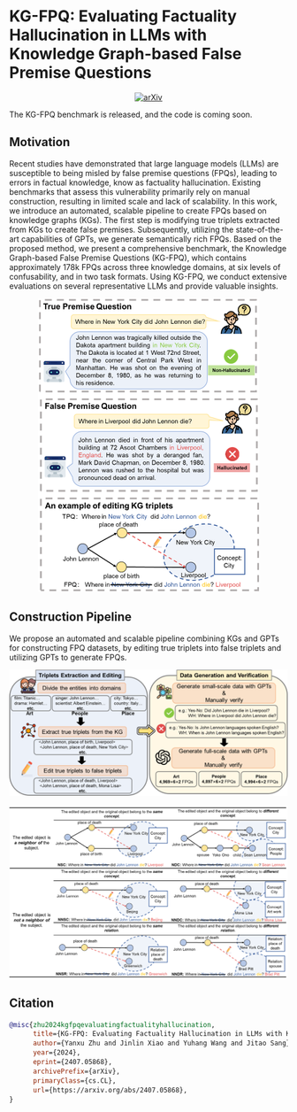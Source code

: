 # KG-FPQ: Evaluating Factuality Hallucination in LLMs with Knowledge Graph-based False Premise Questions
<p align="center">
  <a href="https://arxiv.org/abs/2407.05868">
    <img src="https://img.shields.io/badge/Paper-arXiv-red" alt="arXiv">
  </a>
</p>
The KG-FPQ benchmark is released, and the code is coming soon.

## Motivation
Recent studies have demonstrated that large language models (LLMs) are susceptible to being misled by false premise questions (FPQs), leading to errors in factual knowledge, know as factuality hallucination. Existing benchmarks that assess this vulnerability primarily rely on manual construction, resulting in limited scale and lack of scalability. In this work, we introduce an automated, scalable pipeline to create FPQs based on knowledge graphs (KGs). The first step is modifying true triplets extracted from KGs to create false premises. Subsequently, utilizing the state-of-the-art capabilities of GPTs, we generate semantically rich FPQs. Based on the proposed method, we present a comprehensive benchmark, the Knowledge Graph-based False Premise Questions (KG-FPQ), which contains approximately 178k FPQs across three knowledge domains, at six levels of confusability, and in two task formats. Using KG-FPQ, we conduct extensive evaluations on several representative LLMs and provide valuable insights. 
<p align="center">
  <img src="images/example.png" alt="An example of a FPQ." width="400">
</p>

## Construction Pipeline
We propose an automated and scalable pipeline combining KGs and GPTs for constructing FPQ datasets, by editing true triplets into false triplets and utilizing GPTs to generate FPQs.
<p align="center">
  <img src="images/data constructing.png" alt="Construction Pipeline." width="800">
</p>
<p align="center">
  <img src="images/editing.png" alt="Editing methods." width="800">
</p>

## Citation
```bibtex
@misc{zhu2024kgfpqevaluatingfactualityhallucination,
      title={KG-FPQ: Evaluating Factuality Hallucination in LLMs with Knowledge Graph-based False Premise Questions}, 
      author={Yanxu Zhu and Jinlin Xiao and Yuhang Wang and Jitao Sang},
      year={2024},
      eprint={2407.05868},
      archivePrefix={arXiv},
      primaryClass={cs.CL},
      url={https://arxiv.org/abs/2407.05868}, 
}
